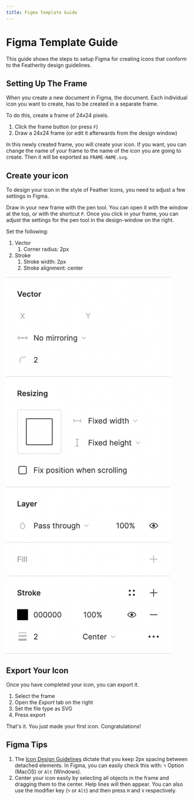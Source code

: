 ```yaml
---
title: Figma Template Guide
---
```


# Figma Template Guide

This guide shows the steps to setup Figma for creating icons that conform to the Featherity design guidelines.

## Setting Up The Frame
When you create a new document in Figma, the document. Each individual icon you want to create, has to be created in a separate frame.

To do this, create a frame of 24x24 pixels.

1. Click the frame button (or press `F`)
2. Draw a 24x24 frame (or edit it afterwards from the design window)

In this newly created frame, you will create your icon. If you want, you can change the name of your frame to the name of the icon you are going to create. Then it will be exported as `FRAME-NAME.svg`.

## Create your icon
To design your icon in the style of Feather Icons, you need to adjust a few settings in Figma.

Draw in your new frame with the pen tool. You can open it with the window at the top, or with the shortcut `P`. Once you click in your frame, you can adjust the settings for the pen tool in the design-window on the right.

Set the following:
1. Vector
   1. Corner radius: 2px
2. Stroke
   1. Stroke width: 2px
   2. Stroke alignment: center 

![Figma Stroke Options](images/figma-stroke-options.png)

## Export Your Icon
Once you have completed your icon, you can export it.

1. Select the frame
2. Open the *Export* tab on the right
3. Set the file type as SVG
4. Press export
   
That's it. You just made your first icon. Congratulations!

## Figma Tips
1. The [Icon Design Guidelines](ICON_DESIGN_GUIDE.md) dictate that you keep 2px spacing between detached elements. In Figma, you can easily check this with: `⌥` Option (MacOS) or `Alt` (Windows).
2. Center your icon easily by selecting all objects in the frame and dragging them to the center. Help lines will then appear. You can also use the modifier key (`⌥` or `Alt`) and then press `H` and `V` respectively.